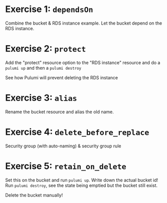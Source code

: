 # Exercise 1: `dependsOn`

Combine the bucket & RDS instance example. Let the bucket depend on the RDS instance.

# Exercise 2: `protect`

Add the "protect" resource option to the "RDS instance" resource and do a `pulumi up` 
and then a `pulumi destroy`  

See how Pulumi will prevent deleting the RDS instance

# Exercise 3: `alias`

Rename the bucket resource and alias the old name.

# Exercise 4: `delete_before_replace`

Security group (with auto-naming) & security group rule


# Exercise 5: `retain_on_delete`

Set this on the bucket and run `pulumi up`. Write down the actual bucket id!
Run `pulumi destroy`, see the state being emptied but the bucket still exist.

Delete the bucket manually!